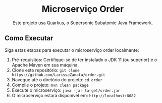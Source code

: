 <h1 align="center">Microserviço Order</h1>

<p align="center">
  Este projeto usa Quarkus, o Supersonic Subatomic Java Framework.
</p>

## Como Executar

Siga estas etapas para executar o microserviço order localmente:

1. Pré-requisitos: Certifique-se de ter instalado o JDK 11 (ou superior) e o Apache Maven em sua máquina.
2. Clone este repositório: `git clone https://github.com/LarissaZanata/order.git`
3. Navegue até o diretório do projeto: `cd order`
4. Compile o projeto: `mvn clean package`
5. Execute o microserviço: `java -jar target/order.jar`
6. O microserviço estará disponível em: `http://localhost:8082`


